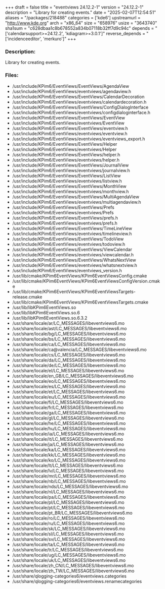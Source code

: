 +++
draft = false
title = "eventviews 24.12.2-1"
version = "24.12.2-1"
description = "Library for creating events."
date = "2025-02-07T12:54:51"
aliases = "/packages/218488"
categories = ['kde6']
upstreamurl = "http://www.kde.org"
arch = "x86_64"
size = "658976"
usize = "3643740"
sha1sum = "c628dbaa1c8b678552a834b07118b32ff7d9c94c"
depends = "['calendarsupport>=24.12.2', 'kdiagram>=3.0.1']"
reverse_depends = "['incidenceeditor', 'merkuro']"
+++
### Description: 
Library for creating events.

### Files: 
* /usr/include/KPim6/EventViews/EventViews/AgendaView
* /usr/include/KPim6/EventViews/eventviews/agendaview.h
* /usr/include/KPim6/EventViews/EventViews/CalendarDecoration
* /usr/include/KPim6/EventViews/eventviews/calendardecoration.h
* /usr/include/KPim6/EventViews/EventViews/ConfigDialogInterface
* /usr/include/KPim6/EventViews/eventviews/configdialoginterface.h
* /usr/include/KPim6/EventViews/EventViews/EventView
* /usr/include/KPim6/EventViews/eventviews/EventView
* /usr/include/KPim6/EventViews/EventViews/eventview.h
* /usr/include/KPim6/EventViews/eventviews/eventview.h
* /usr/include/KPim6/EventViews/eventviews/eventviews_export.h
* /usr/include/KPim6/EventViews/EventViews/Helper
* /usr/include/KPim6/EventViews/eventviews/Helper
* /usr/include/KPim6/EventViews/EventViews/helper.h
* /usr/include/KPim6/EventViews/eventviews/helper.h
* /usr/include/KPim6/EventViews/EventViews/JournalView
* /usr/include/KPim6/EventViews/eventviews/journalview.h
* /usr/include/KPim6/EventViews/EventViews/ListView
* /usr/include/KPim6/EventViews/eventviews/listview.h
* /usr/include/KPim6/EventViews/EventViews/MonthView
* /usr/include/KPim6/EventViews/eventviews/monthview.h
* /usr/include/KPim6/EventViews/EventViews/MultiAgendaView
* /usr/include/KPim6/EventViews/eventviews/multiagendaview.h
* /usr/include/KPim6/EventViews/EventViews/Prefs
* /usr/include/KPim6/EventViews/eventviews/Prefs
* /usr/include/KPim6/EventViews/EventViews/prefs.h
* /usr/include/KPim6/EventViews/eventviews/prefs.h
* /usr/include/KPim6/EventViews/EventViews/TimeLineView
* /usr/include/KPim6/EventViews/eventviews/timelineview.h
* /usr/include/KPim6/EventViews/EventViews/TodoView
* /usr/include/KPim6/EventViews/eventviews/todoview.h
* /usr/include/KPim6/EventViews/EventViews/ViewCalendar
* /usr/include/KPim6/EventViews/eventviews/viewcalendar.h
* /usr/include/KPim6/EventViews/EventViews/WhatsNextView
* /usr/include/KPim6/EventViews/eventviews/whatsnextview.h
* /usr/include/KPim6/EventViews/eventviews_version.h
* /usr/lib/cmake/KPim6EventViews/KPim6EventViewsConfig.cmake
* /usr/lib/cmake/KPim6EventViews/KPim6EventViewsConfigVersion.cmake
* /usr/lib/cmake/KPim6EventViews/KPim6EventViewsTargets-release.cmake
* /usr/lib/cmake/KPim6EventViews/KPim6EventViewsTargets.cmake
* /usr/lib/libKPim6EventViews.so
* /usr/lib/libKPim6EventViews.so.6
* /usr/lib/libKPim6EventViews.so.6.3.2
* /usr/share/locale/ar/LC_MESSAGES/libeventviews6.mo
* /usr/share/locale/ast/LC_MESSAGES/libeventviews6.mo
* /usr/share/locale/bg/LC_MESSAGES/libeventviews6.mo
* /usr/share/locale/bs/LC_MESSAGES/libeventviews6.mo
* /usr/share/locale/ca/LC_MESSAGES/libeventviews6.mo
* /usr/share/locale/ca@valencia/LC_MESSAGES/libeventviews6.mo
* /usr/share/locale/cs/LC_MESSAGES/libeventviews6.mo
* /usr/share/locale/da/LC_MESSAGES/libeventviews6.mo
* /usr/share/locale/de/LC_MESSAGES/libeventviews6.mo
* /usr/share/locale/el/LC_MESSAGES/libeventviews6.mo
* /usr/share/locale/en_GB/LC_MESSAGES/libeventviews6.mo
* /usr/share/locale/eo/LC_MESSAGES/libeventviews6.mo
* /usr/share/locale/es/LC_MESSAGES/libeventviews6.mo
* /usr/share/locale/et/LC_MESSAGES/libeventviews6.mo
* /usr/share/locale/eu/LC_MESSAGES/libeventviews6.mo
* /usr/share/locale/fi/LC_MESSAGES/libeventviews6.mo
* /usr/share/locale/fr/LC_MESSAGES/libeventviews6.mo
* /usr/share/locale/ga/LC_MESSAGES/libeventviews6.mo
* /usr/share/locale/gl/LC_MESSAGES/libeventviews6.mo
* /usr/share/locale/he/LC_MESSAGES/libeventviews6.mo
* /usr/share/locale/hu/LC_MESSAGES/libeventviews6.mo
* /usr/share/locale/ia/LC_MESSAGES/libeventviews6.mo
* /usr/share/locale/it/LC_MESSAGES/libeventviews6.mo
* /usr/share/locale/ja/LC_MESSAGES/libeventviews6.mo
* /usr/share/locale/ka/LC_MESSAGES/libeventviews6.mo
* /usr/share/locale/kk/LC_MESSAGES/libeventviews6.mo
* /usr/share/locale/ko/LC_MESSAGES/libeventviews6.mo
* /usr/share/locale/lt/LC_MESSAGES/libeventviews6.mo
* /usr/share/locale/lv/LC_MESSAGES/libeventviews6.mo
* /usr/share/locale/mr/LC_MESSAGES/libeventviews6.mo
* /usr/share/locale/nb/LC_MESSAGES/libeventviews6.mo
* /usr/share/locale/nds/LC_MESSAGES/libeventviews6.mo
* /usr/share/locale/nl/LC_MESSAGES/libeventviews6.mo
* /usr/share/locale/pa/LC_MESSAGES/libeventviews6.mo
* /usr/share/locale/pl/LC_MESSAGES/libeventviews6.mo
* /usr/share/locale/pt/LC_MESSAGES/libeventviews6.mo
* /usr/share/locale/pt_BR/LC_MESSAGES/libeventviews6.mo
* /usr/share/locale/ro/LC_MESSAGES/libeventviews6.mo
* /usr/share/locale/ru/LC_MESSAGES/libeventviews6.mo
* /usr/share/locale/sk/LC_MESSAGES/libeventviews6.mo
* /usr/share/locale/sl/LC_MESSAGES/libeventviews6.mo
* /usr/share/locale/sv/LC_MESSAGES/libeventviews6.mo
* /usr/share/locale/ta/LC_MESSAGES/libeventviews6.mo
* /usr/share/locale/tr/LC_MESSAGES/libeventviews6.mo
* /usr/share/locale/ug/LC_MESSAGES/libeventviews6.mo
* /usr/share/locale/uk/LC_MESSAGES/libeventviews6.mo
* /usr/share/locale/zh_CN/LC_MESSAGES/libeventviews6.mo
* /usr/share/locale/zh_TW/LC_MESSAGES/libeventviews6.mo
* /usr/share/qlogging-categories6/eventviews.categories
* /usr/share/qlogging-categories6/eventviews.renamecategories
